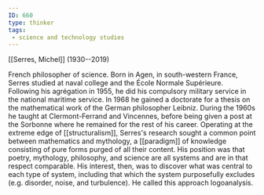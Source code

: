 ```yaml
---
ID: 660
type: thinker
tags: 
 - science and technology studies
---
```


[[Serres, Michel]] 
(1930--2019)


French philosopher of science. Born in Agen, in south-western France,
Serres studied at naval college and the École Normale Supérieure.
Following his agrégation in 1955, he did his compulsory military service
in the national maritime service. In 1968 he gained a doctorate for a
thesis on the mathematical work of the German philosopher Leibniz.
During the 1960s he taught at Clermont-Ferrand and Vincennes, before
being given a post at the Sorbonne where he remained for the rest of his
career. Operating at the extreme edge of
[[structuralism]], Serres's
research sought a common point between mathematics and mythology, a
[[paradigm]] of knowledge
consisting of pure forms purged of all their content. His position was
that poetry, mythology, philosophy, and science are all systems and are
in that respect comparable. His interest, then, was to discover what was
central to each type of system, including that which the system
purposefully excludes (e.g. disorder, noise, and turbulence). He called
this approach logoanalysis.
